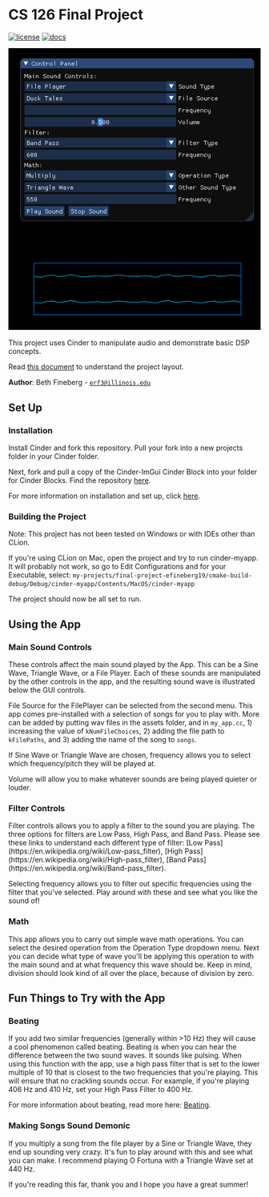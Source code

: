 # CS 126 Final Project

[![license](https://img.shields.io/badge/license-MIT-green)](LICENSE)
[![docs](https://img.shields.io/badge/docs-yes-brightgreen)](docs/README.md)

![Image](assets/final_project_pic.png?raw=true)

This project uses Cinder to manipulate audio and demonstrate basic DSP concepts.

Read [this document](https://cliutils.gitlab.io/modern-cmake/chapters/basics/structure.html) to understand the project
layout.

**Author**: Beth Fineberg - [`erf3@illinois.edu`](mailto:example@illinois.edu)

## Set Up
<h3>Installation</h3>
Install Cinder and fork this repository. Pull your fork into a new projects 
folder in your Cinder folder.

Next, fork and pull a copy of the Cinder-ImGui Cinder Block into your folder for 
Cinder Blocks. Find the repository [here](https://github.com/simongeilfus/Cinder-ImGui).

For more information on installation and set up, click 
[here](https://courses.grainger.illinois.edu/cs126/sp2020/assignments/snake/).

<h3>Building the Project</h3>
Note: This project has not been tested on Windows or with IDEs other than CLion.

If you're using CLion on Mac, open the project and try to run cinder-myapp. It 
will probably not work, so go to Edit Configurations and for your Executable, select: 
```my-projects/final-project-efineberg19/cmake-build-debug/Debug/cinder-myapp/Contents/MacOS/cinder-myapp ```

The project should now be all set to run.

## Using the App
<h3>Main Sound Controls</h3>
These controls affect the main sound played by the App. This can be a Sine Wave,
Triangle Wave, or a File Player. Each of these sounds are manipulated by the 
other controls in the app, and the resulting sound wave is illustrated below the 
GUI controls.

File Source for the FilePlayer can be selected from the second menu. This app
comes pre-installed with a selection of songs for you to play with. More can be
added by putting wav files in the assets folder, and in ```my_app.cc```, 1) increasing
the value of ```kNumFileChoices```, 2) adding the file path to ```kFilePaths```, and 3) 
adding the name of the song to ```songs```.

If Sine Wave or Triangle Wave are chosen, frequency allows you to select which 
frequency/pitch they will be played at.

Volume will allow you to make whatever sounds are being played quieter or louder.

<h3>Filter Controls</h3>
Filter controls allows you to apply a filter to the sound you are playing. The
three options for filters are Low Pass, High Pass, and Band Pass. Please see 
these links to understand each different type of filter:
[Low Pass](https://en.wikipedia.org/wiki/Low-pass_filter),
[High Pass](https://en.wikipedia.org/wiki/High-pass_filter),
[Band Pass](https://en.wikipedia.org/wiki/Band-pass_filter).

Selecting frequency allows you to filter out specific frequencies using the
filter that you've selected. Play around with these and see what you like the
sound of!

<h3>Math</h3>
This app allows you to carry out simple wave math operations. You can select the
desired operation from the Operation Type dropdown menu. Next you can decide 
what type of wave you'll be applying this operation to with the main sound and 
at what frequency this wave should be. Keep in mind, division should look kind
of all over the place, because of division by zero.

<h2>Fun Things to Try with the App</h2>
<h3>Beating</h3>
If you add two similar frequencies (generally within >10 Hz) they will cause a
cool phenomenon called beating. Beating is when you can hear the difference 
between the two sound waves. It sounds like pulsing. When using this function 
with the app, use a high pass filter that is set to the lower multiple of 10 that is closest to the 
two frequencies that you're playing. This will ensure that no crackling sounds
occur. For example, if you're playing 406 Hz and 410 Hz, set your High Pass 
Filter to 400 Hz.

For more information about beating, read more here: 
[Beating](https://en.wikipedia.org/wiki/Beat_(acoustics)).

<h3>Making Songs Sound Demonic</h3>
If you multiply a song from the file player by a Sine or Triangle Wave, they end
up sounding very crazy. It's fun to play around with this and see what you can
make. I recommend playing O Fortuna with a Triangle Wave set at 440 Hz.

If you're reading this far, thank you and I hope you have a great summer!